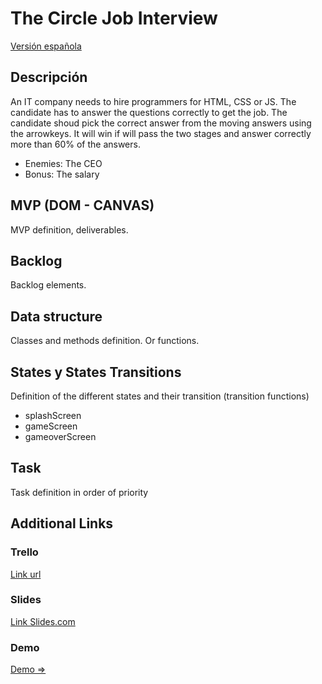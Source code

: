 # The Circle Job Interview
[Versión española](LEAME.md)

## Descripción
An IT company needs to hire programmers for HTML, CSS or JS. The candidate has to answer the questions correctly to get the job. The candidate shoud pick the correct answer from the moving answers using the arrowkeys. It will win if will pass the two stages and answer correctly more than 60% of the answers.
- Enemies: The CEO
- Bonus: The salary


## MVP (DOM - CANVAS)
MVP definition, deliverables.


## Backlog
Backlog elements.


## Data structure
Classes and methods definition. Or functions.


## States y States Transitions
Definition of the different states and their transition (transition functions)

- splashScreen
- gameScreen
- gameoverScreen


## Task
Task definition in order of priority


## Additional Links


### Trello
[Link url](https://trello.com)


### Slides
[Link Slides.com](http://slides.com)

### Demo
[Demo => ](http://github.com)


